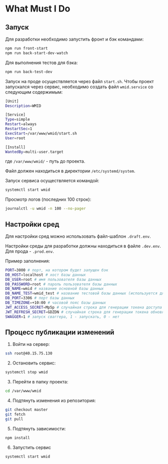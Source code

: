 # What Must I Do

## Запуск

Для разработки необходимо запустить фронт и бэк командами:

```sh
npm run front-start
npm run back-start-dev-watch
```

Для выполнения тестов для бэка:

```sh
npm run back-test-dev
```

Запуск на проде осуществляется через файл `start.sh`. Чтобы проект запускался через сервис, необходимо создать файл `wmid.service` со следующим содержимым:

```bash
[Unit]
Description=WMID

[Service]
Type=simple
Restart=always
RestartSec=1
ExecStart=/var/www/wmid/start.sh
User=root

[Install]
WantedBy=multi-user.target
```

где `/var/www/wmid/` - путь до проекта.

Файл должен находиться в директории `/etc/systemd/system`.

Запуск сервиса осуществляется командой:

```sh
systemctl start wmid
```

Просмотр логов (последних 100 строк):

```sh
journalctl -u wmid -n 100 --no-pager
```

## Настройки сред

Для настройки сред можно использовать файл-шаблон `.draft.env`.

Настройки среды для разработки должны находиться в файле `.dev.env`. Для прода - `.prod.env`.

Пример заполнения:

```sh
PORT=3000 # порт, на котором будет запущен бэк
DB_HOST=localhost # хост базы данных
DB_USER=root # имя пользователя базы данных
DB_PASSWORD=root # пароль пользователя базы данных
DB_NAME=wmid # название основной базы данных
DB_NAME_TEST=wmid_test # название тестовой базы данных (используется для тестов бэка)
DB_PORT=3306 # порт базы данных
DB_TIMEZONE=+10:00 # часовой пояс базы данных
JWT_ACCESS_SECRET=Mp5p # случайная строка для генерации токена доступа
JWT_REFRESH_SECRET=GDZDN # случайная строка для генерации токена обновления
SWAGGER=1 # запуск сваггера, 1 - запускать, 0 - нет
```

## Процесс публикации изменений

1. Войти на сервер:

```sh
ssh root@40.15.75.130
```

2. Остановить сервис:

```sh
systemctl stop wmid
```

3. Перейти в папку проекта:

```sh
cd /var/www/wmid
```

4. Подтянуть изменения из репозитория:

```sh
git checkout master
git fetch
git pull
```

5. Подтянуть зависимости:

```sh
npm install
```

6. Запустить сервис

```sh
systemctl start wmid
```

